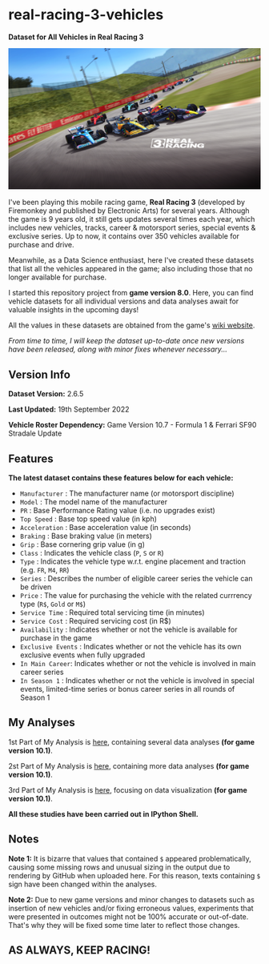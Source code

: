 # real-racing-3-vehicles
**Dataset for All Vehicles in Real Racing 3**

![Real Racing 3](real_racing_3_image(11).png)

I've been playing this mobile racing game, **Real Racing 3** (developed by Firemonkey and published by Electronic Arts) for several years. Although the game is 9 years old, it still gets updates several times each year, which includes new vehicles, tracks, career & motorsport series, special events & exclusive series. Up to now, it contains over 350 vehicles available for purchase and drive.

Meanwhile, as a Data Science enthusiast, here I've created these datasets that list all the vehicles appeared in the game; also including those that no longer available for purchase. 

I started this repository project from **game version 8.0**. Here, you can find vehicle datasets for all individual versions and data analyses await for valuable insights in the upcoming days!

All the values in these datasets are obtained from the game's [wiki website](https://rr3.fandom.com/wiki/Main_Page).

_From time to time, I will keep the dataset up-to-date once new versions have been released, along with minor fixes whenever necessary..._

## Version Info

**Dataset Version:** 2.6.5

**Last Updated:** 19th September 2022

**Vehicle Roster Dependency:** Game Version 10.7 - Formula 1 & Ferrari SF90 Stradale Update

## Features

**The latest dataset contains these features below for each vehicle:**
* `Manufacturer` : The manufacturer name (or motorsport discipline)
* `Model` : The model name of the manufacturer
* `PR` : Base Performance Rating value (i.e. no upgrades exist)
* `Top Speed` : Base top speed value (in kph)
* `Acceleration` : Base acceleration value (in seconds)
* `Braking` : Base braking value (in meters)
* `Grip` : Base cornering grip value (in g)
* `Class` : Indicates the vehicle class (`P`, `S` or `R`)
* `Type` : Indicates the vehicle type w.r.t. engine placement and traction (e.g. `FR`, `M4`, `RR`) 
* `Series` : Describes the number of eligible career series the vehicle can be driven
* `Price` : The value for purchasing the vehicle with the related currrency type (`R$`, `Gold` or `M$`)
* `Service Time` : Required total servicing time (in minutes)
* `Service Cost` : Required servicing cost (in R$)
* `Availability` : Indicates whether or not the vehicle is available for purchase in the game
* `Exclusive Events` : Indicates whether or not the vehicle has its own exclusive events when fully upgraded
* `In Main Career`: Indicates whether or not the vehicle is involved in main career series
* `In Season 1` : Indicates whether or not the vehicle is involved in special events, limited-time series or bonus career series in all rounds of Season 1

## My Analyses

1st Part of My Analysis is [here](https://github.com/toUpperCase78/real-racing-3-vehicles/blob/master/RR3_analysis1_rev3.ipynb), containing several data analyses **(for game version 10.1)**.

2st Part of My Analysis is [here](https://github.com/toUpperCase78/real-racing-3-vehicles/blob/master/RR3_analysis2_rev2.ipynb), containing more data analyses **(for game version 10.1)**.

3rd Part of My Analysis is [here](https://github.com/toUpperCase78/real-racing-3-vehicles/blob/master/RR3_analysis3_rev2.ipynb), focusing on data visualization **(for game version 10.1)**.

**All these studies have been carried out in IPython Shell.**

## Notes

**Note 1:** It is bizarre that values that contained `$` appeared problematically, causing some missing rows and unusual sizing in the output due to rendering by GitHub when uploaded here. For this reason, texts containing `$` sign have been changed within the analyses.

**Note 2:** Due to new game versions and minor changes to datasets such as insertion of new vehicles and/or fixing erroneous values, experiments that were presented in outcomes might not be 100% accurate or out-of-date. That's why they will be fixed some time later to reflect those changes.

## AS ALWAYS, KEEP RACING!
